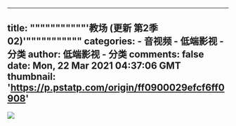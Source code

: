 
---
title: """""""""""'教场 (更新 第2季02)'"""""""""""
categories: 
    - 音视频
    - 低端影视 - 分类
author: 低端影视 - 分类
comments: false
date: Mon, 22 Mar 2021 04:37:06 GMT
thumbnail: 'https://p.pstatp.com/origin/ff0900029efcf6ff0908'
---

<div>   
<img src="https://p.pstatp.com/origin/ff0900029efcf6ff0908" style="max-width: 100%;" referrerpolicy="no-referrer">  
</div>
            